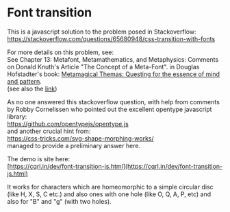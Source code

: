 # Font transition

This is a javascript solution to the problem posed in Stackoverflow:<br>
https://stackoverflow.com/questions/65680948/css-transition-with-fonts

For more details on this problem, see:<br>
See Chapter 13: Metafont, Metamathematics, and Metaphysics: Comments on Donald Knuth's Article "The Concept of a Meta-Font". in Douglas Hofstadter's book:
[Metamagical Themas: Questing for the essence of mind and pattern](https://www.amazon.in/Metamagical-Themas-Douglas-Hofstadter/dp/0465045669).<br>
(see also the [link](https://s3-us-west-2.amazonaws.com/visiblelanguage/pdf/V16N4_1982_E.pdf))

As no one answered this stackoverflow question, with help from comments by Robby Cornelissen who pointed out the excellent opentype javascript library:<br>
https://github.com/opentypejs/opentype.js<br>
and another crucial hint from:<br>
https://css-tricks.com/svg-shape-morphing-works/<br>
managed to provide a preliminary answer here.<br>

The demo is site here:<br>
[https://cqrl.in/dev/font-transition-js.html](https://cqrl.in/dev/font-transition-js.html)

It works for characters which are homeomorphic to a simple circular disc (like H, X, S, C etc.) and also ones with one hole (like O, Q, A, P, etc) and also for "B" and "g" (with two holes).


